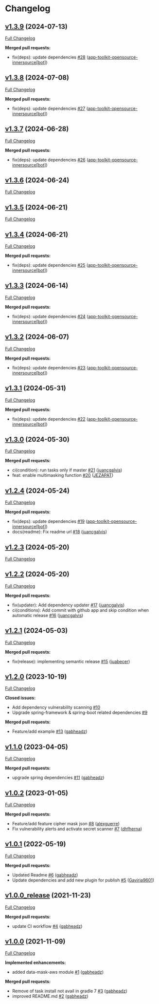 # Changelog

## [v1.3.9](https://github.com/bancolombia/data-mask/tree/v1.3.9) (2024-07-13)

[Full Changelog](https://github.com/bancolombia/data-mask/compare/v1.3.8...v1.3.9)

**Merged pull requests:**

- fix\(deps\): update dependencies [\#28](https://github.com/bancolombia/data-mask/pull/28) ([app-toolkit-opensource-innersource[bot]](https://github.com/apps/app-toolkit-opensource-innersource))

## [v1.3.8](https://github.com/bancolombia/data-mask/tree/v1.3.8) (2024-07-08)

[Full Changelog](https://github.com/bancolombia/data-mask/compare/v1.3.7...v1.3.8)

**Merged pull requests:**

- fix\(deps\): update dependencies [\#27](https://github.com/bancolombia/data-mask/pull/27) ([app-toolkit-opensource-innersource[bot]](https://github.com/apps/app-toolkit-opensource-innersource))

## [v1.3.7](https://github.com/bancolombia/data-mask/tree/v1.3.7) (2024-06-28)

[Full Changelog](https://github.com/bancolombia/data-mask/compare/v1.3.6...v1.3.7)

**Merged pull requests:**

- fix\(deps\): update dependencies [\#26](https://github.com/bancolombia/data-mask/pull/26) ([app-toolkit-opensource-innersource[bot]](https://github.com/apps/app-toolkit-opensource-innersource))

## [v1.3.6](https://github.com/bancolombia/data-mask/tree/v1.3.6) (2024-06-24)

[Full Changelog](https://github.com/bancolombia/data-mask/compare/v1.3.5...v1.3.6)

## [v1.3.5](https://github.com/bancolombia/data-mask/tree/v1.3.5) (2024-06-21)

[Full Changelog](https://github.com/bancolombia/data-mask/compare/v1.3.4...v1.3.5)

## [v1.3.4](https://github.com/bancolombia/data-mask/tree/v1.3.4) (2024-06-21)

[Full Changelog](https://github.com/bancolombia/data-mask/compare/v1.3.3...v1.3.4)

**Merged pull requests:**

- fix\(deps\): update dependencies [\#25](https://github.com/bancolombia/data-mask/pull/25) ([app-toolkit-opensource-innersource[bot]](https://github.com/apps/app-toolkit-opensource-innersource))

## [v1.3.3](https://github.com/bancolombia/data-mask/tree/v1.3.3) (2024-06-14)

[Full Changelog](https://github.com/bancolombia/data-mask/compare/v1.3.2...v1.3.3)

**Merged pull requests:**

- fix\(deps\): update dependencies [\#24](https://github.com/bancolombia/data-mask/pull/24) ([app-toolkit-opensource-innersource[bot]](https://github.com/apps/app-toolkit-opensource-innersource))

## [v1.3.2](https://github.com/bancolombia/data-mask/tree/v1.3.2) (2024-06-07)

[Full Changelog](https://github.com/bancolombia/data-mask/compare/v1.3.1...v1.3.2)

**Merged pull requests:**

- fix\(deps\): update dependencies [\#23](https://github.com/bancolombia/data-mask/pull/23) ([app-toolkit-opensource-innersource[bot]](https://github.com/apps/app-toolkit-opensource-innersource))

## [v1.3.1](https://github.com/bancolombia/data-mask/tree/v1.3.1) (2024-05-31)

[Full Changelog](https://github.com/bancolombia/data-mask/compare/v1.3.0...v1.3.1)

**Merged pull requests:**

- fix\(deps\): update dependencies [\#22](https://github.com/bancolombia/data-mask/pull/22) ([app-toolkit-opensource-innersource[bot]](https://github.com/apps/app-toolkit-opensource-innersource))

## [v1.3.0](https://github.com/bancolombia/data-mask/tree/v1.3.0) (2024-05-30)

[Full Changelog](https://github.com/bancolombia/data-mask/compare/v1.2.4...v1.3.0)

**Merged pull requests:**

- ci\(condition\): run tasks only if master [\#21](https://github.com/bancolombia/data-mask/pull/21) ([juancgalvis](https://github.com/juancgalvis))
- feat: enable multimasking function [\#20](https://github.com/bancolombia/data-mask/pull/20) ([JEZAPAT](https://github.com/JEZAPAT))

## [v1.2.4](https://github.com/bancolombia/data-mask/tree/v1.2.4) (2024-05-24)

[Full Changelog](https://github.com/bancolombia/data-mask/compare/v1.2.3...v1.2.4)

**Merged pull requests:**

- fix\(deps\): update dependencies [\#19](https://github.com/bancolombia/data-mask/pull/19) ([app-toolkit-opensource-innersource[bot]](https://github.com/apps/app-toolkit-opensource-innersource))
- docs\(readme\): Fix readme url [\#18](https://github.com/bancolombia/data-mask/pull/18) ([juancgalvis](https://github.com/juancgalvis))

## [v1.2.3](https://github.com/bancolombia/data-mask/tree/v1.2.3) (2024-05-20)

[Full Changelog](https://github.com/bancolombia/data-mask/compare/v1.2.2...v1.2.3)

## [v1.2.2](https://github.com/bancolombia/data-mask/tree/v1.2.2) (2024-05-20)

[Full Changelog](https://github.com/bancolombia/data-mask/compare/v1.2.1...v1.2.2)

**Merged pull requests:**

- fix\(updater\): Add dependency updater [\#17](https://github.com/bancolombia/data-mask/pull/17) ([juancgalvis](https://github.com/juancgalvis))
- ci\(conditions\): Add commit with github app and skip condition when automatic release [\#16](https://github.com/bancolombia/data-mask/pull/16) ([juancgalvis](https://github.com/juancgalvis))

## [v1.2.1](https://github.com/bancolombia/data-mask/tree/v1.2.1) (2024-05-03)

[Full Changelog](https://github.com/bancolombia/data-mask/compare/v1.2.0...v1.2.1)

**Merged pull requests:**

- fix\(release\): implementing semantic release [\#15](https://github.com/bancolombia/data-mask/pull/15) ([juabecer](https://github.com/juabecer))

## [v1.2.0](https://github.com/bancolombia/data-mask/tree/v1.2.0) (2023-10-19)

[Full Changelog](https://github.com/bancolombia/data-mask/compare/v1.1.0...v1.2.0)

**Closed issues:**

- Add dependency vulnerability scanning [\#10](https://github.com/bancolombia/data-mask/issues/10)
- Upgrade spring-framework & spring-boot related dependencies [\#9](https://github.com/bancolombia/data-mask/issues/9)

**Merged pull requests:**

- Feature/add example [\#13](https://github.com/bancolombia/data-mask/pull/13) ([gabheadz](https://github.com/gabheadz))

## [v1.1.0](https://github.com/bancolombia/data-mask/tree/v1.1.0) (2023-04-05)

[Full Changelog](https://github.com/bancolombia/data-mask/compare/v1.0.2...v1.1.0)

**Merged pull requests:**

- upgrade spring dependencies [\#11](https://github.com/bancolombia/data-mask/pull/11) ([gabheadz](https://github.com/gabheadz))

## [v1.0.2](https://github.com/bancolombia/data-mask/tree/v1.0.2) (2023-01-05)

[Full Changelog](https://github.com/bancolombia/data-mask/compare/v1.0.1...v1.0.2)

**Merged pull requests:**

- Feature/add feature cipher mask json [\#8](https://github.com/bancolombia/data-mask/pull/8) ([alexguerre](https://github.com/alexguerre))
- Fix vulnerability alerts and activate secret scanner [\#7](https://github.com/bancolombia/data-mask/pull/7) ([dhfherna](https://github.com/dhfherna))

## [v1.0.1](https://github.com/bancolombia/data-mask/tree/v1.0.1) (2022-05-19)

[Full Changelog](https://github.com/bancolombia/data-mask/compare/v1.0.0_release...v1.0.1)

**Merged pull requests:**

- Updated Readme [\#6](https://github.com/bancolombia/data-mask/pull/6) ([gabheadz](https://github.com/gabheadz))
- Update dependencies and add new plugin for publish [\#5](https://github.com/bancolombia/data-mask/pull/5) ([Gaviria9601](https://github.com/Gaviria9601))

## [v1.0.0_release](https://github.com/bancolombia/data-mask/tree/v1.0.0_release) (2021-11-23)

[Full Changelog](https://github.com/bancolombia/data-mask/compare/v1.0.0...v1.0.0_release)

**Merged pull requests:**

- update CI workflow [\#4](https://github.com/bancolombia/data-mask/pull/4) ([gabheadz](https://github.com/gabheadz))

## [v1.0.0](https://github.com/bancolombia/data-mask/tree/v1.0.0) (2021-11-09)

[Full Changelog](https://github.com/bancolombia/data-mask/compare/80ee6504e966f474842609b02627d78ed1ab113e...v1.0.0)

**Implemented enhancements:**

- added data-mask-aws module [\#1](https://github.com/bancolombia/data-mask/pull/1) ([gabheadz](https://github.com/gabheadz))

**Merged pull requests:**

- Remove of task install not avail in gradle 7 [\#3](https://github.com/bancolombia/data-mask/pull/3) ([gabheadz](https://github.com/gabheadz))
- improved README.md [\#2](https://github.com/bancolombia/data-mask/pull/2) ([gabheadz](https://github.com/gabheadz))



